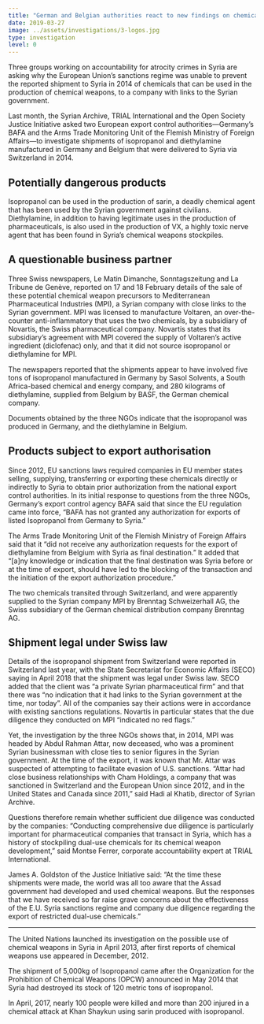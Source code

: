 ```yaml
---
title: "German and Belgian authorities react to new findings on chemicals’ exports to Syria"
date: 2019-03-27
image: ../assets/investigations/3-logos.jpg
type: investigation
level: 0
---
```


Three groups working on accountability for atrocity crimes in Syria are asking why the European Union’s sanctions regime was unable to prevent the reported shipment to Syria in 2014 of chemicals that can be used in the production of chemical weapons, to a company with links to the Syrian government.

Last month, the Syrian Archive, TRIAL International and the Open Society Justice Initiative asked two European export control authorities—Germany’s BAFA and the Arms Trade Monitoring Unit of the Flemish Ministry of Foreign Affairs—to investigate shipments of isopropanol and diethylamine manufactured in Germany and Belgium that were delivered to Syria via Switzerland in 2014.


## Potentially dangerous products

Isopropanol can be used in the production of sarin, a deadly chemical agent that has been used by the Syrian government against civilians. Diethylamine, in addition to having legitimate uses in the production of pharmaceuticals, is also used in the production of VX, a highly toxic nerve agent that has been found in Syria’s chemical weapons stockpiles.


## A questionable business partner

Three Swiss newspapers, Le Matin Dimanche, Sonntagszeitung and La Tribune de Genève, reported on 17 and 18 February details of the sale of these potential chemical weapon precursors to Mediterranean Pharmaceutical Industries (MPI), a Syrian company with close links to the Syrian government. MPI was licensed to manufacture Voltaren, an over-the-counter anti-inflammatory that uses the two chemicals, by a subsidiary of Novartis, the Swiss pharmaceutical company. Novartis states that its subsidiary’s agreement with MPI covered the supply of Voltaren’s active ingredient (diclofenac) only, and that it did not source isopropanol or diethylamine for MPI.

The newspapers reported that the shipments appear to have involved five tons of isopropanol manufactured in Germany by Sasol Solvents, a South Africa-based chemical and energy company, and 280 kilograms of diethylamine, supplied from Belgium by BASF, the German chemical company.

Documents obtained by the three NGOs indicate that the isopropanol was produced in Germany, and the diethylamine in Belgium.


## Products subject to export authorisation

Since 2012, EU sanctions laws required companies in EU member states selling, supplying, transferring or exporting these chemicals directly or indirectly to Syria to obtain prior authorization from the national export control authorities. In its initial response to questions from the three NGOs, Germany’s export control agency BAFA said that since the EU regulation came into force, “BAFA has not granted any authorization for exports of listed Isopropanol from Germany to Syria.”

The Arms Trade Monitoring Unit of the Flemish Ministry of Foreign Affairs said that it “did not receive any authorization requests for the export of diethylamine from Belgium with Syria as final destination.” It added that “[a]ny knowledge or indication that the final destination was Syria before or at the time of export, should have led to the blocking of the transaction and the initiation of the export authorization procedure.”

The two chemicals transited through Switzerland, and were apparently supplied to the Syrian company MPI by Brenntag Schweizerhall AG, the Swiss subsidiary of the German chemical distribution company Brenntag AG.


## Shipment legal under Swiss law

Details of the isopropanol shipment from Switzerland were reported in Switzerland last year, with the State Secretariat for Economic Affairs (SECO) saying in April 2018 that the shipment was legal under Swiss law. SECO added that the client was “a private Syrian pharmaceutical firm” and that there was “no indication that it had links to the Syrian government at the time, nor today”. All of the companies say their actions were in accordance with existing sanctions regulations. Novartis in particular states that the due diligence they conducted on MPI “indicated no red flags.”

Yet, the investigation by the three NGOs shows that, in 2014, MPI was headed by Abdul Rahman Attar, now deceased, who was a prominent Syrian businessman with close ties to senior figures in the Syrian government. At the time of the export, it was known that Mr. Attar was suspected of attempting to facilitate evasion of U.S. sanctions. “Attar had close business relationships with Cham Holdings, a company that was sanctioned in Switzerland and the European Union since 2012, and in the United States and Canada since 2011,” said Hadi al Khatib, director of Syrian Archive.

Questions therefore remain whether sufficient due diligence was conducted by the companies: “Conducting comprehensive due diligence is particularly important for pharmaceutical companies that transact in Syria, which has a history of stockpiling dual-use chemicals for its chemical weapon development,” said Montse Ferrer, corporate accountability expert at TRIAL International.

James A. Goldston of the Justice Initiative said: “At the time these shipments were made, the world was all too aware that the Assad government had developed and used chemical weapons. But the responses that we have received so far raise grave concerns about the effectiveness of the E.U. Syria sanctions regime and company due diligence regarding the export of restricted dual-use chemicals.”

---
The United Nations launched its investigation on the possible use of chemical weapons in Syria in April 2013, after first reports of chemical weapons use appeared in December, 2012.

The shipment of 5,000kg of Isopropanol came after the Organization for the Prohibition of Chemical Weapons (OPCW) announced in May 2014 that Syria had destroyed its stock of 120 metric tons of isopropanol.

In April, 2017, nearly 100 people were killed and more than 200 injured in a chemical attack at Khan Shaykun using sarin produced with isopropanol.
